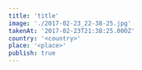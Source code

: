 ```yaml
---
title: 'title'
image: './2017-02-23_22-38-25.jpg'
takenAt: '2017-02-23T21:38:25.000Z'
country: '<country>'
place: '<place>'
publish: true
---
```

